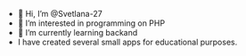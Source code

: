 - 👋 Hi, I’m @Svetlana-27
- 👀 I’m interested in programming on PHP
- 🌱 I’m currently learning backand
- I have created several small apps for educational purposes.
